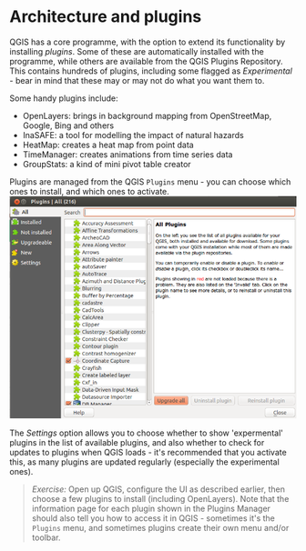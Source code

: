 Architecture and plugins
========================

QGIS has a core programme, with the option to extend its functionality by installing *plugins*. Some of these are automatically installed with the programme, while others are available from the QGIS Plugins Repository. This contains hundreds of plugins, including some flagged as *Experimental* - bear in mind that these may or may not do what you want them to.

Some handy plugins include:
- OpenLayers: brings in background mapping from OpenStreetMap, Google, Bing and others
- InaSAFE: a tool for modelling the impact of natural hazards
- HeatMap: creates a heat map from point data
- TimeManager: creates animations from time series data
- GroupStats: a kind of mini pivot table creator

Plugins are managed from the QGIS `Plugins` menu - you can choose which ones to install, and which ones to activate.
![Plugins](../images/plugins.png "Plugins")

The *Settings* option allows you to choose whether to show 'expermental' plugins in the list of available plugins, and also whether to check for updates to plugins when QGIS loads - it's recommended that you activate this, as many plugins are updated regularly (especially the experimental ones).

> *Exercise:* Open up QGIS, configure the UI as described earlier, then choose a few plugins to install (including OpenLayers). Note that the information page for each plugin shown in the Plugins Manager should also tell you how to access it in QGIS - sometimes it's the `Plugins` menu, and sometimes plugins create their own menu and/or toolbar. 
